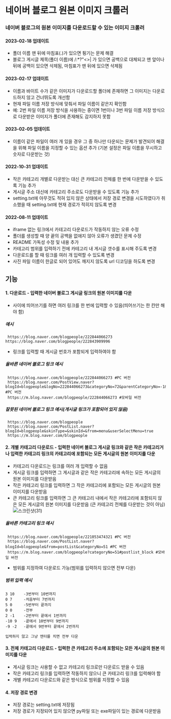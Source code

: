 # 네이버 블로그 원본 이미지 크롤러
### 네이버 블로그의 원본 이미지를 다운로드할 수 있는 이미지 크롤러
#### 2023-02-18 업데이트
* 폴더 이름 맨 뒤에 마침표(.)가 있으면 튕기는 문제 해결
* 블로그 게시글 제목(폴더 이름)에 \/:*?"<>| 가 있으면 공백으로 대체되고 맨 앞이나 뒤에 공백이 있으면 삭제됨, 마침표가 맨 뒤에 있으면 삭제됨
#### 2023-02-17 업데이트
* 이름과 바이트 수가 같은 이미지가 다운로드할 폴더에 존재하면 그 이미지는 다운로드하지 않고 건너뛰도록 개선함
* 현재 파일 이름 저장 방식에 맞춰서 파일 이름이 같은지 확인함
* 예: 2번 파일 이름 저장 방식을 사용하는 중이면 1번이나 3번 파일 이름 저장 방식으로 다운받은 이미지가 폴더에 존재해도 감지하지 못함
#### 2023-02-05 업데이트
* 이름이 같은 파일이 여러 개 있을 경우 그 중 하나만 다운되는 문제가 발견되어 해결을 위해 파일 이름을 지정할 수 있는 옵션 추가 (기본 설정은 파일 이름을 무시하고 숫자로 다운받는 것)
#### 2022-10-31 업데이트
* 작은 카테고리 개별로 다운받는 대신 큰 카테고리 전체를 한 번에 다운받을 수 있도록 기능 추가
* 게시글 주소 대신에 카테고리 주소로도 다운받을 수 있도록 기능 추가
* setting.txt에 아무것도 적혀 있지 않은 상태에서 저장 경로 변경을 시도하였다가 취소했을 때 setting.txt에 현재 경로가 적히지 않도록 변경
#### 2022-08-11 업데이트
* iframe 없는 링크에서 카테고리 다운로드가 작동하지 않는 오류 수정
* 폴더를 생성할 때 양 끝의 공백을 없애지 않아 오류가 생겼던 문제 수정
* README 가독성 수정 및 내용 추가
* 카테고리 범위를 입력하기 전에 카테고리 내 게시글 갯수를 표시해 주도록 변경
* 다운로드를 할 때 링크를 여러 개 입력할 수 있도록 변경
* 사진 파일 이름이 한글로 되어 있어도 깨지지 않도록 url 디코딩을 하도록 변경
## 기능
#### 1. 다운로드 - 입력한 네이버 블로그 게시글 링크의 원본 이미지를 다운
* 사이에 띄어쓰기를 하면 여러 링크를 한 번에 입력할 수 있음(띄어쓰기는 한 칸만 해야 함)
##### 예시
     https://blog.naver.com/blogpeople/222844066273 https://blog.naver.com/blogpeople/222843909996
* 링크를 입력할 때 게시글 번호가 포함되게 입력하여야 함
##### 올바른 네이버 블로그 링크 예시
     https://blog.naver.com/blogpeople/222844066273 #PC 버전
     https://blog.naver.com/PostView.naver?blogId=blogpeople&logNo=222844066273&categoryNo=72&parentCategoryNo=-1&viewDate=&currentPage=&postListTopCurrentPage=&isAfterWrite=true #PC 버전
     https://m.blog.naver.com/blogpeople/222844066273 #모바일 버전
##### 잘못된 네이버 블로그 링크 예시(게시글 링크가 포함되어 있지 않음)
     https://blog.naver.com/blogpeople
     https://blog.naver.com/PostList.naver?blogId=blogpeople&skinType=&skinId=&from=menu&userSelectMenu=true
     https://m.blog.naver.com/blogpeople
#### 2. 개별 카테고리 다운로드 - 입력한 네이버 블로그 게시글 링크와 같은 작은 카테고리거나 입력한 카테고리 링크의 카테고리에 포함되는 모든 게시글의 원본 이미지를 다운
* 카테고리 다운로드는 링크를 여러 개 입력할 수 없음
* 게시글 링크를 입력하면 그 게시글과 같은 작은 카테고리에 속하는 모든 게시글의 원본 이미지를 다운받음
* 작은 카테고리 링크를 입력하면 그 작은 카테고리에 포함되는 모든 게시글의 원본 이미지를 다운받음
* 큰 카테고리 링크를 입력하면 그 큰 카테고리 내에서 작은 카테고리에 포함되지 않은 모든 게시글의 원본 이미지를 다운받음 (큰 카테고리 전체를 다운받는 것이 아님)
![스크린샷(31)](https://user-images.githubusercontent.com/67197446/198900590-6914bc90-10dd-4531-a852-60eb0b1f30f3.png)


##### 올바른 카테고리 링크 예시
     https://blog.naver.com/blogpeople/221053474321 #PC 버전
     https://blog.naver.com/PostList.naver?blogId=blogpeople&from=postList&categoryNo=51 #PC 버전
     https://m.blog.naver.com/blogpeople?categoryNo=51#postlist_block #모바일 버전
* 범위를 지정하여 다운로드 가능(범위를 입력하지 않으면 전부 다운)
##### 범위 입력 예시
    3 10    -3번부터 10번까지
    0 7     -처음부터 7번까지
    5 0     -5번부터 끝까지
    0 0     -전부
    2 -1    -2번부터 끝에서 1번까지
    -10 9   -끝에서 10번부터 9번까지
    -9 -2   -끝에서 9번부터 끝에서 2번까지
    
    입력하지 않고 그냥 엔터를 치면 전부 다운
#### 3. 전체 카테고리 다운로드 - 입력한 큰 카테고리 주소에 포함되는 모든 게시글의 원본 이미지를 다운
* 게시글 링크는 사용할 수 없고 카테고리 링크로만 다운로드 받을 수 있음
* 작은 카테고리 링크를 입력하면 작동하지 않으니 큰 카테고리 링크를 입력해야 함
* 개별 카테고리 다운로드와 같은 방식으로 범위를 지정할 수 있음
#### 4. 저장 경로 변경
* 저장 경로는 setting.txt에 저장됨
* 저장 경로가 지정되어 있지 않으면 py파일 또는 exe파일이 있는 경로에 다운받음
